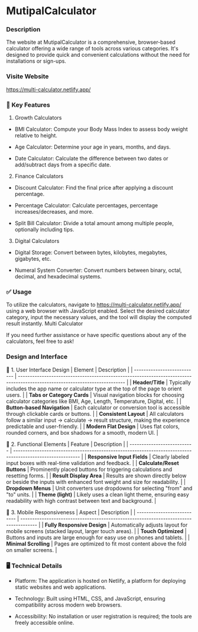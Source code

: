
# MutipalCalculator

### Description

The website at MutipalCalculator is a comprehensive, browser-based calculator offering a wide range of tools across various categories. It's designed to provide quick and convenient calculations without the need for installations or sign-ups.
### Visite Website

https://multi-calculator.netlify.app/


### 🔢 Key Features

1. Growth Calculators

- BMI Calculator: Compute your Body Mass Index to assess body weight relative to height.

- Age Calculator: Determine your age in years, months, and days.

- Date Calculator: Calculate the difference between two dates or add/subtract days from a specific date.

2. Finance Calculators

- Discount Calculator: Find the final price after applying a discount percentage.

- Percentage Calculator: Calculate percentages, percentage increases/decreases, and more.

- Split Bill Calculator: Divide a total amount among multiple people, optionally including tips.

3. Digital Calculators

- Digital Storage: Convert between bytes, kilobytes, megabytes, gigabytes, etc.

- Numeral System Converter: Convert numbers between binary, octal, decimal, and hexadecimal systems.

### ✅ Usage

To utilize the calculators, navigate to https://multi-calculator.netlify.app/ using a web browser with JavaScript enabled. Select the desired calculator category, input the necessary values, and the tool will display the computed result instantly.
Multi Calculator

If you need further assistance or have specific questions about any of the calculators, feel free to ask!

###  Design and Interface

🎨 1. User Interface Design
| Element                     | Description                                                                                                                 |
| --------------------------- | --------------------------------------------------------------------------------------------------------------------------- |
| **Header/Title**            | Typically includes the app name or calculator type at the top of the page to orient users.                                  |
| **Tabs or Category Cards**  | Visual navigation blocks for choosing calculator categories like BMI, Age, Length, Temperature, Digital, etc.               |
| **Button-based Navigation** | Each calculator or conversion tool is accessible through clickable cards or buttons.                                        |
| **Consistent Layout**       | All calculators follow a similar input → calculate → result structure, making the experience predictable and user-friendly. |
| **Modern Flat Design**      | Uses flat colors, rounded corners, and box shadows for a smooth, modern UI.                                                 |

🧰 2. Functional Elements
| Feature                     | Description                                                                                                |
| --------------------------- | ---------------------------------------------------------------------------------------------------------- |
| **Responsive Input Fields** | Clearly labeled input boxes with real-time validation and feedback.                                        |
| **Calculate/Reset Buttons** | Prominently placed buttons for triggering calculations and resetting forms.                                |
| **Result Display Area**     | Results are shown directly below or beside the inputs with enhanced font weight and size for readability.  |
| **Dropdown Menus**          | Unit converters use dropdowns for selecting "from" and "to" units.                                         |
| **Theme (light)**           | Likely uses a clean light theme, ensuring easy readability with high contrast between text and background. |

📱 3. Mobile Responsiveness
| Aspect                      | Description                                                                           |
| --------------------------- | ------------------------------------------------------------------------------------- |
| **Fully Responsive Design** | Automatically adjusts layout for mobile screens (stacked layout, larger touch areas). |
| **Touch Optimized**         | Buttons and inputs are large enough for easy use on phones and tablets.               |
| **Minimal Scrolling**       | Pages are optimized to fit most content above the fold on smaller screens.            |


###  🖥️ Technical Details

- Platform: The application is hosted on Netlify, a platform for deploying static websites and web applications.

- Technology: Built using HTML, CSS, and JavaScript, ensuring compatibility across modern web browsers.

- Accessibility: No installation or user registration is required; the tools are freely accessible online.
